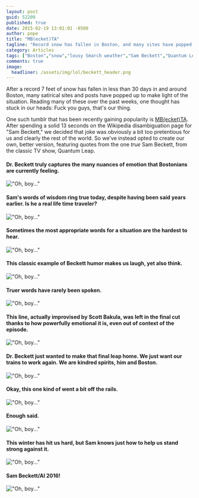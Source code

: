 ```yaml
---
layout: post
guid: 52209
published: true
date: 2015-02-19 13:01:01 -0500
author: pope
title: "MB(ecket)TA"
tagline: "Record snow has fallen in Boston, and many sites have popped up to make light of the situation. Fuck you guys, that\'s our thing. So we decided to fix the popular MB(ecket)TA tumblr the only way we know how."
category: Articles
tags: ["Boston","snow","lousy Smarch weather","Sam Beckett","Quantum Leap","our favorite TV shows","Oh boy...","Scott Bakula","Snowpocalypse 2015"]
comments: true 
image:
  headliner: /assets/img/lol/beckett_header.png
---
```


After a record 7 feet of snow has fallen in less than 30 days in and around Boston, many satirical sites and posts have popped up to make light of the situation. Reading many of these over the past weeks, one thought has stuck in our heads: Fuck you guys, that's our thing.

One such tumblr that has been recently gaining popularity is [MB(ecket)TA](http://mbecketta.tumblr.com/). After spending a solid 13 seconds on the Wikipedia disambiguation page for "Sam Beckett," we decided that joke was obviously a bit too pretentious for us and clearly the rest of the world. So we've instead opted to create our own, better version, featuring quotes from the one _true_ Sam Beckett, from the classic TV show, Quantum Leap.

#### Dr. Beckett truly captures the many nuances of emotion that Bostonians are currently feeling.

!["Oh, boy..."](/assets/img/lol/beckett01.png)

#### Sam's words of wisdom ring true today, despite having been said years earlier. Is he a real life time traveler?

!["Oh, boy..."](/assets/img/lol/beckett02.png)

#### Sometimes the most appropriate words for a situation are the hardest to hear.

!["Oh, boy..."](/assets/img/lol/beckett03.png)

#### This classic example of Beckett humor makes us laugh, yet also think.

!["Oh, boy..."](/assets/img/lol/beckett04.png)

#### Truer words have rarely been spoken.

!["Oh, boy..."](/assets/img/lol/beckett05.png)

#### This line, actually improvised by Scott Bakula, was left in the final cut thanks to how powerfully emotional it is, even out of context of the episode.

!["Oh, boy..."](/assets/img/lol/beckett06.png)

#### Dr. Beckett just wanted to make that final leap home. We just want our trains to work again. We are kindred spirits, him and Boston.

!["Oh, boy..."](/assets/img/lol/beckett07.png)

#### Okay, this one kind of went a bit off the rails.

!["Oh, boy..."](/assets/img/lol/beckett08.png)

#### Enough said.

!["Oh, boy..."](/assets/img/lol/beckett09.png)

#### This winter has hit us hard, but Sam knows just how to help us stand strong against it.

!["Oh, boy..."](/assets/img/lol/beckett10.png)

#### Sam Beckett/Al 2016!

!["Oh, boy..."](/assets/img/lol/beckett11.png)